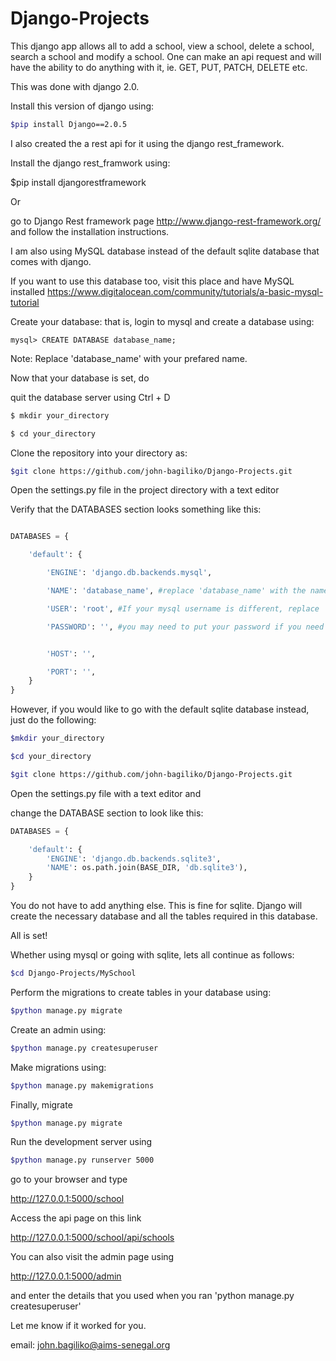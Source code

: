 # Django-Projects
This django app allows all to add a school, view a school, 
delete a school, search a school and  modify a school. One can 
make an api request and will have the ability to do anything with
 it, ie. GET, PUT, PATCH, DELETE etc.

This was done with django 2.0.

Install this version of django using:


```bash
$pip install Django==2.0.5
```
 I also created the a rest api for it using the django rest_framework.

Install the django rest_framwork using:

$pip install djangorestframework

Or

go to Django Rest framework page
http://www.django-rest-framework.org/
and follow the installation instructions.
 
I am also using MySQL database instead of the default sqlite database that 
comes with django.

If you want to use this database too, 
visit this place and have MySQL installed
https://www.digitalocean.com/community/tutorials/a-basic-mysql-tutorial

Create your database:
that is,
login to mysql and create a database using: 


```mysql
mysql> CREATE DATABASE database_name;
``` 

Note: Replace 'database_name' with your prefared name.

Now that your database is set, do

quit the database server using Ctrl + D

```bash
$ mkdir your_directory

$ cd your_directory
```

Clone the repository into your directory as:

```bash
$git clone https://github.com/john-bagiliko/Django-Projects.git
```

Open the settings.py file in the project directory with a text editor

Verify that the DATABASES section looks something like this: 

```python

DATABASES = {

	'default': {

		'ENGINE': 'django.db.backends.mysql',

		'NAME': 'database_name', #replace 'database_name' with the name of the database you created

		'USER': 'root', #If your mysql username is different, replace 'root' with that.

		'PASSWORD': '', #you may need to put your password if you need it to login into you mysql database.


		'HOST': '',

		'PORT': '',
	}
}
```

However, if you would like to go with the default sqlite database instead,
just do the following:
```bash
$mkdir your_directory

$cd your_directory

$git clone https://github.com/john-bagiliko/Django-Projects.git
```
Open the settings.py file with a text editor and 

change the DATABASE section to look like this:

```python
DATABASES = {

    'default': {
        'ENGINE': 'django.db.backends.sqlite3',
        'NAME': os.path.join(BASE_DIR, 'db.sqlite3'),
    }
}
```

You do not have to add anything else. This is fine for sqlite. Django will create the necessary database and all the tables 
required in this database. 

All is set! 

Whether using mysql or going with sqlite, lets all continue as follows:

```bash
$cd Django-Projects/MySchool
```

Perform the migrations to create tables in your database using:

```bash
$python manage.py migrate
```

Create an admin using: 


```bash
$python manage.py createsuperuser
```

Make migrations using:


```bash
$python manage.py makemigrations 
```

Finally, migrate


```bash
$python manage.py migrate
```

Run the development server using


```bash
$python manage.py runserver 5000
```

go to your browser and type 

 http://127.0.0.1:5000/school
 
 Access the api page on this link 
 
 http://127.0.0.1:5000/school/api/schools
 
 
You can also visit the admin page using

http://127.0.0.1:5000/admin

and enter the details that you used when you ran 'python manage.py createsuperuser'

Let me know if it worked for you.

email: john.bagiliko@aims-senegal.org
